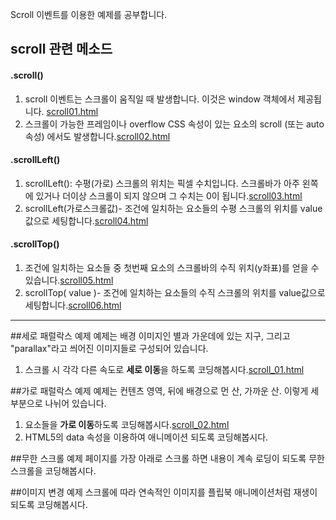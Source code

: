 Scroll 이벤트를 이용한 예제를 공부합니다.

## scroll 관련 메소드
####  .scroll()
1. scroll 이벤트는 스크롤이 움직일 때 발생합니다. 이것은 window 객체에서 제공됩니다. [scroll01.html](http://choan616.dothome.co.kr/study/scroll/scroll01.html)
2. 스크롤이 가능한 프레임이나 overflow CSS 속성이 있는 요소의 scroll (또는 auto 속성) 에서도 발생합니다.[scroll02.html](http://choan616.dothome.co.kr/study/scroll/scroll02.html)

####  .scrollLeft()
1. scrollLeft(): 수평(가로) 스크롤의 위치는 픽셀 수치입니다. 스크롤바가 아주 왼쪽에 있거나 더이상 스크롤이 되지 않으며 그 수치는 0이 됩니다.[scroll03.html](http://choan616.dothome.co.kr/study/scroll/scroll03.html)
2. scrollLeft(가로스크롤값)- 조건에 일치하는 요소들의 수평 스크롤의 위치를 value값으로 세팅합니다.[scroll04.html](http://choan616.dothome.co.kr/study/scroll/scroll04.html)

#### .scrollTop()
1. 조건에 일치하는 요소들 중 첫번째 요소의 스크롤바의 수직 위치(y좌표)를 얻을 수 있습니다.[scroll05.html](http://choan616.dothome.co.kr/study/scroll/scroll05.html)
2. scrollTop( value )- 조건에 일치하는 요소들의 수직 스크롤의 위치를 value값으로 세팅합니다.[scroll06.html](http://choan616.dothome.co.kr/study/scroll/scroll06.html)

- - -

##세로 패럴락스 예제
예제는 배경 이미지인 별과 가운데에 있는 지구, 그리고 "parallax"라고 씌어진 이미지들로 구성되어 있습니다.
1. 스크롤 시 각각 다른 속도로 **세로 이동**을 하도록 코딩해봅시다.[scroll_01.html](http://choan616.dothome.co.kr/study/scroll/scroll_01/scroll_01.html)

##가로 패럴락스 예제
예제는 컨텐츠 영역, 뒤에 배경으로 먼 산, 가까운 산. 이렇게 세 부분으로 나뉘어 있습니다. 

1. 요소들을 **가로 이동**하도록 코딩해봅시다.[scroll_02.html](http://choan616.dothome.co.kr/study/scroll/scroll_02/scroll_02.html)
2. HTML5의 data 속성을 이용하여 애니메이션 되도록 코딩해봅시다.

##무한 스크롤 예제
페이지를 가장 아래로 스크롤 하면 내용이 계속 로딩이 되도록 무한 스크롤을 코딩해봅시다.

##이미지 변경 예제
스크롤에 따라 연속적인 이미지를 플립북 애니메이션처럼 재생이 되도록 코딩해봅시다.